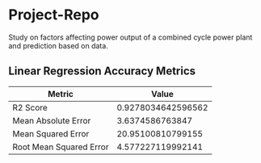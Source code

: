 # Project-Repo
Study on factors affecting power output of a combined cycle power plant and prediction based on data.

## Linear Regression Accuracy Metrics

| Metric                  | Value                  |
|-------------------------|------------------------|
| R2 Score                | 0.9278034642596562     |
| Mean Absolute Error     | 3.6374586763847        |
| Mean Squared Error      | 20.95100810799155      |
| Root Mean Squared Error | 4.577227119992141      |

